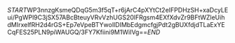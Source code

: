 $START$WP3nnzgKsmeQDqG5m3f5qT+r6jArC4pXYtCt2eIFPDHzSH+xaDcyLEui/PgWPl9C3jSX57ABcBteuyVRvVzhUGS20lFRgsm4EXfXdvZr9BFtWZleUihdMIrxelfRH2d4rGS+Ep7eVpeBTYwoIlDIMbEdgmcfgjPdt2gBUXfdjdTLaExYECqFES25PLN9piWAUGQ/3FY7Kfiini9M1WiIVg==$END$